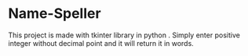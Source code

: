 # Name-Speller
This project is made with tkinter library in python . Simply enter positive integer without decimal point and it will return it in words.
